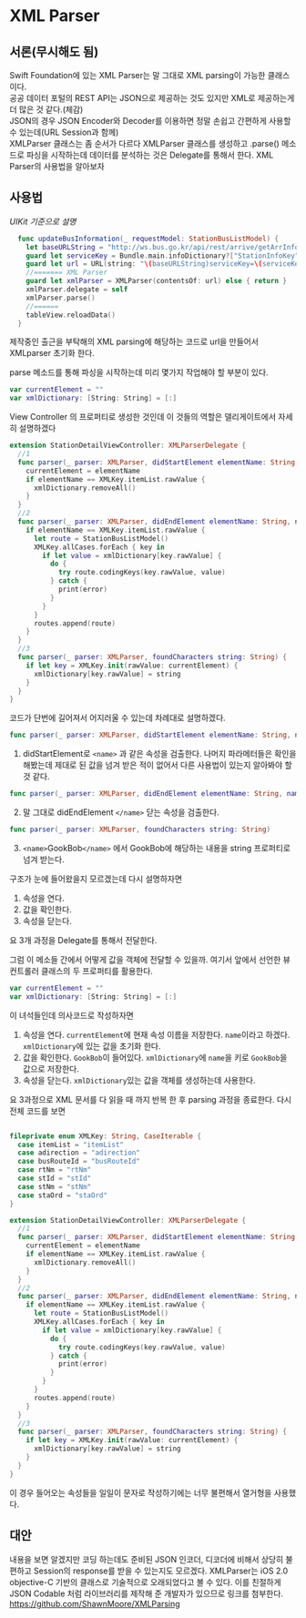 # XML Parser

## 서론(무시해도 됨)
Swift Foundation에 있는 XML Parser는 말 그대로 XML parsing이 가능한 클래스이다. <br>
공공 데이터 포털의 REST API는 JSON으로 제공하는 것도 있지만 XML로 제공하는게 더 많은 것 같다.(체감)<br>
JSON의 경우 JSON Encoder와 Decoder를 이용하면 정말 손쉽고 간편하게 사용할 수 있는데(URL Session과 함께)<br>
XMLParser 클래스는 좀 순서가 다르다 XMLParser 클래스를 생성하고 .parse() 메소드로 파싱을 시작하는데 데이터를 분석하는 것은 Delegate를 통해서 한다.
XML Parser의 사용법을 알아보자

## 사용법
*UIKit 기준으로 설명*

```Swift
  func updateBusInformation(_ requestModel: StationBusListModel) {
    let baseURLString = "http://ws.bus.go.kr/api/rest/arrive/getArrInfoByRoute?"
    guard let serviceKey = Bundle.main.infoDictionary?["StationInfoKey"] as? String else { fatalError("api key not found!")}
    guard let url = URL(string: "\(baseURLString)serviceKey=\(serviceKey)&stId=\(requestModel.stId)&busRouteId=\(requestModel.busRouteId)&ord=\(requestModel.staOrd)") else { fatalError("url convert error")}
    //======= XML Parser
    guard let xmlParser = XMLParser(contentsOf: url) else { return }
    xmlParser.delegate = self
    xmlParser.parse()
    //======
    tableView.reloadData()
  }
 ```
제작중인 출근을 부탁해의 XML parsing에 해당하는 코드로 url을 만들어서 XMLparser 초기화 한다.

parse 메소드를 통해 파싱을 시작하는데 미리 몇가지 작업해야 할 부분이 있다.
```Swift
var currentElement = ""
var xmlDictionary: [String: String] = [:]
```
View Controller 의 프로퍼티로 생성한 것인데 이 것들의 역할은 델리게이트에서 자세히 설명하겠다

```Swift
extension StationDetailViewController: XMLParserDelegate {
  //1
  func parser(_ parser: XMLParser, didStartElement elementName: String, namespaceURI: String?, qualifiedName qName: String?, attributes attributeDict: [String : String] = [:]) {
    currentElement = elementName
    if elementName == XMLKey.itemList.rawValue {
      xmlDictionary.removeAll()
    }
  }
  //2
  func parser(_ parser: XMLParser, didEndElement elementName: String, namespaceURI: String?, qualifiedName qName: String?) {
    if elementName == XMLKey.itemList.rawValue {
      let route = StationBusListModel()
      XMLKey.allCases.forEach { key in
        if let value = xmlDictionary[key.rawValue] {
          do {
            try route.codingKeys(key.rawValue, value)
          } catch {
            print(error)
          }
        }
      }
      routes.append(route)
    }
  }
  //3
  func parser(_ parser: XMLParser, foundCharacters string: String) {
    if let key = XMLKey.init(rawValue: currentElement) {
      xmlDictionary[key.rawValue] = string
    }
  }
}
```

코드가 단번에 길어져서 어지러울 수 있는데 차례대로 설명하겠다.


```Swift
func parser(_ parser: XMLParser, didStartElement elementName: String, namespaceURI: String?, qualifiedName qName: String?, attributes attributeDict: [String : String] = [:])
```
1. didStartElement로 `<name>` 과 같은 속성을 검출한다. 나머지 파라메터들은 확인을 해봤는데 제대로 된 값을 넘겨 받은 적이 없어서 다른 사용법이 있는지 알아봐야 할 것 같다.


```Swift
func parser(_ parser: XMLParser, didEndElement elementName: String, namespaceURI: String?, qualifiedName qName: String?) 
```

2. 말 그대로 didEndElement `</name>` 닫는 속성을 검출한다.

```Swift
func parser(_ parser: XMLParser, foundCharacters string: String) 
```
3. `<name>`GookBob`</name>` 에서 GookBob에 해당하는 내용을 string 프로퍼티로 넘겨 받는다.

구조가 눈에 들어왔을지 모르겠는데 다시 설명하자면

1. 속성을 연다.
2. 값을 확인한다.
3. 속성을 닫는다.

요 3개 과정을 Delegate를 통해서 전달한다.

그럼 이 메소들 간에서 어떻게 값을 객체에 전달할 수 있을까. 여기서 앞에서 선언한 뷰 컨트롤러 클래스의 두 프로퍼티를 활용한다.
```Swift
var currentElement = ""
var xmlDictionary: [String: String] = [:]
```
이 녀석들인데 의사코드로 작성하자면

1. 속성을 연다. `currentElement`에 현재 속성 이름을 저장한다. `name`이라고 하겠다. `xmlDictionary`에 있는 값을 초기화 한다.
2. 값을 확인한다. `GookBob`이 들어있다. `xmlDictionary`에 `name`을 키로 `GookBob`을 값으로 저장한다.
3. 속성을 닫는다. `xmlDictionary`있는 값을 객체를 생성하는데 사용한다.

요 3과정으로 XML 문서를 다 읽을 때 까지 반복 한 후 parsing 과정을 종료한다. 다시 전체 코드를 보면

```Swift

fileprivate enum XMLKey: String, CaseIterable {
  case itemList = "itemList"
  case adirection = "adirection"
  case busRouteId = "busRouteId"
  case rtNm = "rtNm"
  case stId = "stId"
  case stNm = "stNm"
  case staOrd = "staOrd"
}

extension StationDetailViewController: XMLParserDelegate {
  //1
  func parser(_ parser: XMLParser, didStartElement elementName: String, namespaceURI: String?, qualifiedName qName: String?, attributes attributeDict: [String : String] = [:]) {
    currentElement = elementName
    if elementName == XMLKey.itemList.rawValue {
      xmlDictionary.removeAll()
    }
  }
  //2
  func parser(_ parser: XMLParser, didEndElement elementName: String, namespaceURI: String?, qualifiedName qName: String?) {
    if elementName == XMLKey.itemList.rawValue {
      let route = StationBusListModel()
      XMLKey.allCases.forEach { key in
        if let value = xmlDictionary[key.rawValue] {
          do {
            try route.codingKeys(key.rawValue, value)
          } catch {
            print(error)
          }
        }
      }
      routes.append(route)
    }
  }
  //3
  func parser(_ parser: XMLParser, foundCharacters string: String) {
    if let key = XMLKey.init(rawValue: currentElement) {
      xmlDictionary[key.rawValue] = string
    }
  }
}
```

이 경우 들어오는 속성들을 일일이 문자로 작성하기에는 너무 불편해서 열거형을 사용했다.


## 대안
내용을 보면 알겠지만 코딩 하는데도 준비된 JSON 인코더, 디코더에 비해서 상당히 불편하고 Session의 response를 받을 수 있는지도 모르겠다. XMLParser는 iOS 2.0 objective-C 기반의 클래스로 기술적으로 오래되었다고 볼 수 있다.
이를 친절하게 JSON Codable 처럼 라이브러리를 제작해 준 개발자가 있으므로 링크를 첨부한다.
https://github.com/ShawnMoore/XMLParsing